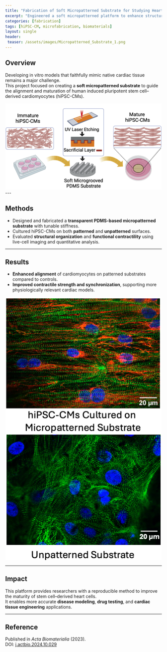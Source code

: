 ```yaml
---
title: "Fabrication of Soft Micropatterned Substrate for Studying Heart Diseases"
excerpt: "Engineered a soft micropatterned platform to enhance structural and functional maturation of lab-grown cardiomyocytes."
categories: [fabrication]
tags: [hiPSC-CM, microfabrication, biomaterials]
layout: single
header:
 teaser: /assets/images/Micropatterned_Substrate_1.png
---
```


## Overview
Developing in vitro models that faithfully mimic native cardiac tissue remains a major challenge.  
This project focused on creating a **soft micropatterned substrate** to guide the alignment and maturation of human induced pluripotent stem cell–derived cardiomyocytes (hiPSC-CMs).  

<img src="/assets/images/Micropatterned_Substrate_1.png" alt="Micropatterned Substrate 1" width="600"/>
---

## Methods
- Designed and fabricated a **transparent PDMS-based micropatterned substrate** with tunable stiffness.  
- Cultured hiPSC-CMs on both **patterned** and **unpatterned** surfaces.  
- Evaluated **structural organization** and **functional contractility** using live-cell imaging and quantitative analysis.  

---

## Results
- **Enhanced alignment** of cardiomyocytes on patterned substrates compared to controls.  
- **Improved contractile strength and synchronization**, supporting more physiologically relevant cardiac models.  

<img src="/assets/images/Micropatterned_Substrate_2.png" alt="Micropatterned Substrate 2" width="600"/>

---

## Impact
This platform provides researchers with a reproducible method to improve the maturity of stem cell–derived heart cells.  
It enables more accurate **disease modeling**, **drug testing**, and **cardiac tissue engineering** applications.  

---

## Reference
Published in *Acta Biomaterialia* (2023).  
DOI: [j.actbio.2024.10.029](https://doi.org/10.1016/j.actbio.2024.10.029)
